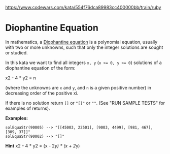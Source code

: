 https://www.codewars.com/kata/554f76dca89983cc400000bb/train/ruby

# Diophantine Equation

In mathematics, a [Diophantine equation](https://en.wikipedia.org/wiki/Diophantine_equation) is a polynomial equation, usually with two or more unknowns, such that only the integer solutions are sought or studied.

In this kata we want to find all integers `x, y` (`x >= 0, y >= 0`) solutions of a diophantine equation of the form:

x2 - 4 * y2 = n

(where the unknowns are `x` and `y`, and `n` is a given positive number) in decreasing order of the positive xi.

If there is no solution return `[]` or `"[]"` or `""`. (See "RUN SAMPLE TESTS" for examples of returns).

**Examples:**

```
solEquaStr(90005) --> "[[45003, 22501], [9003, 4499], [981, 467], [309, 37]]"
solEquaStr(90002) --> "[]"
```

**Hint**
x2 - 4 * y2 = (x - 2*y) * (x + 2*y)
